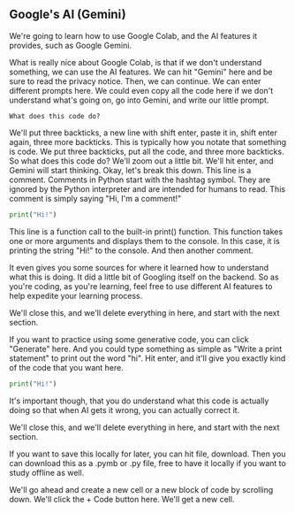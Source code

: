 ## Google's AI (Gemini)

We're going to learn how to use Google Colab, and the AI features it provides, such as Google Gemini.

What is really nice about Google Colab, is that if we don't understand something, we can use the AI features. We can hit "Gemini" here and be sure to read the privacy notice. Then, we can continue. We can enter different prompts here. We could even copy all the code here if we don't understand what's going on, go into Gemini, and write our little prompt.

```
What does this code do?
```

We'll put three backticks, a new line with shift enter, paste it in, shift enter again, three more backticks. This is typically how you notate that something is code. We put three backticks, put all the code, and three more backticks. So what does this code do? We'll zoom out a little bit. We'll hit enter, and Gemini will start thinking. Okay, let's break this down. This line is a comment. Comments in Python start with the hashtag symbol. They are ignored by the Python interpreter and are intended for humans to read. This comment is simply saying "Hi, I'm a comment!"

```python
print("Hi!")
```

This line is a function call to the built-in print() function. This function takes one or more arguments and displays them to the console. In this case, it is printing the string "Hi!" to the console. And then another comment.

It even gives you some sources for where it learned how to understand what this is doing. It did a little bit of Googling itself on the backend. So as you're coding, as you're learning, feel free to use different AI features to help expedite your learning process.

We'll close this, and we'll delete everything in here, and start with the next section.

If you want to practice using some generative code, you can click "Generate" here. And you could type something as simple as "Write a print statement" to print out the word "hi". Hit enter, and it'll give you exactly kind of the code that you want here.

```python
print("Hi!")
```

It's important though, that you do understand what this code is actually doing so that when AI gets it wrong, you can actually correct it.

We'll close this, and we'll delete everything in here, and start with the next section.

If you want to save this locally for later, you can hit file, download. Then you can download this as a .pymb or .py file, free to have it locally if you want to study offline as well.

We'll go ahead and create a new cell or a new block of code by scrolling down. We'll click the + Code button here. We'll get a new cell.
